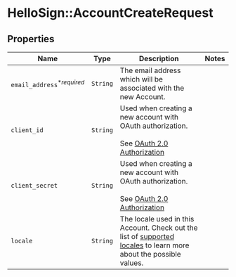 # HelloSign::AccountCreateRequest



## Properties

| Name | Type | Description | Notes |
| ---- | ---- | ----------- | ----- |
| `email_address`<sup>*_required_</sup> | ```String``` |  The email address which will be associated with the new Account.  |  |
| `client_id` | ```String``` |  Used when creating a new account with OAuth authorization.<br><br>See [OAuth 2.0 Authorization](https://app.hellosign.com/api/oauthWalkthrough#OAuthAuthorization)  |  |
| `client_secret` | ```String``` |  Used when creating a new account with OAuth authorization.<br><br>See [OAuth 2.0 Authorization](https://app.hellosign.com/api/oauthWalkthrough#OAuthAuthorization)  |  |
| `locale` | ```String``` |  The locale used in this Account. Check out the list of [supported locales](/api/reference/constants/#supported-locales) to learn more about the possible values.  |  |

